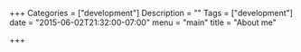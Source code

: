 +++
Categories = ["development"]
Description = ""
Tags = ["development"]
date = "2015-06-02T21:32:00-07:00"
menu = "main"
title = "About me"

+++


